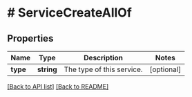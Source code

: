 # # ServiceCreateAllOf

## Properties

Name | Type | Description | Notes
------------ | ------------- | ------------- | -------------
**type** | **string** | The type of this service. | [optional]

[[Back to API list]](../../README.md#endpoints) [[Back to README]](../../README.md)
